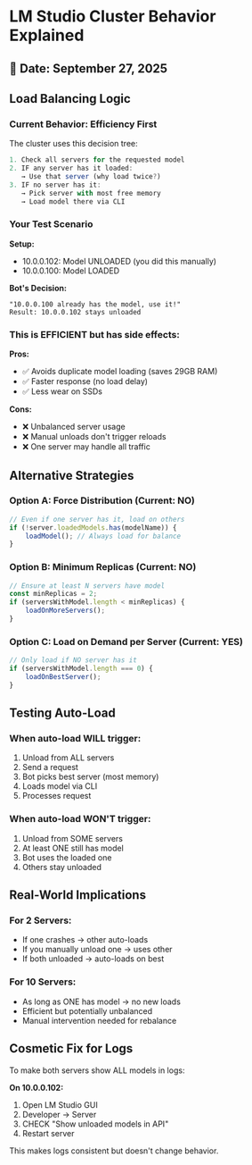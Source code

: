 # LM Studio Cluster Behavior Explained

## 📌 Date: September 27, 2025

## Load Balancing Logic

### Current Behavior: Efficiency First

The cluster uses this decision tree:

```javascript
1. Check all servers for the requested model
2. IF any server has it loaded:
   → Use that server (why load twice?)
3. IF no server has it:
   → Pick server with most free memory
   → Load model there via CLI
```

### Your Test Scenario

**Setup:**
- 10.0.0.102: Model UNLOADED (you did this manually)
- 10.0.0.100: Model LOADED

**Bot's Decision:**
```
"10.0.0.100 already has the model, use it!"
Result: 10.0.0.102 stays unloaded
```

### This is EFFICIENT but has side effects:

**Pros:**
- ✅ Avoids duplicate model loading (saves 29GB RAM)
- ✅ Faster response (no load delay)
- ✅ Less wear on SSDs

**Cons:**
- ❌ Unbalanced server usage
- ❌ Manual unloads don't trigger reloads
- ❌ One server may handle all traffic

## Alternative Strategies

### Option A: Force Distribution (Current: NO)
```javascript
// Even if one server has it, load on others
if (!server.loadedModels.has(modelName)) {
    loadModel(); // Always load for balance
}
```

### Option B: Minimum Replicas (Current: NO)
```javascript
// Ensure at least N servers have model
const minReplicas = 2;
if (serversWithModel.length < minReplicas) {
    loadOnMoreServers();
}
```

### Option C: Load on Demand per Server (Current: YES)
```javascript
// Only load if NO server has it
if (serversWithModel.length === 0) {
    loadOnBestServer();
}
```

## Testing Auto-Load

### When auto-load WILL trigger:
1. Unload from ALL servers
2. Send a request
3. Bot picks best server (most memory)
4. Loads model via CLI
5. Processes request

### When auto-load WON'T trigger:
1. Unload from SOME servers
2. At least ONE still has model
3. Bot uses the loaded one
4. Others stay unloaded

## Real-World Implications

### For 2 Servers:
- If one crashes → other auto-loads
- If you manually unload one → uses other
- If both unloaded → auto-loads on best

### For 10 Servers:
- As long as ONE has model → no new loads
- Efficient but potentially unbalanced
- Manual intervention needed for rebalance

## Cosmetic Fix for Logs

To make both servers show ALL models in logs:

**On 10.0.0.102:**
1. Open LM Studio GUI
2. Developer → Server
3. CHECK "Show unloaded models in API"
4. Restart server

This makes logs consistent but doesn't change behavior.
